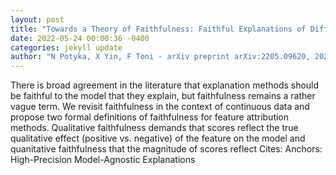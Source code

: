 ```yaml
--- 
layout: post 
title: "Towards a Theory of Faithfulness: Faithful Explanations of Differentiable Classifiers over Continuous Data" 
date: 2022-05-24 00:00:36 -0400 
categories: jekyll update 
author: "N Potyka, X Yin, F Toni - arXiv preprint arXiv:2205.09620, 2022" 
--- 
```

There is broad agreement in the literature that explanation methods should be faithful to the model that they explain, but faithfulness remains a rather vague term. We revisit faithfulness in the context of continuous data and propose two formal definitions of faithfulness for feature attribution methods. Qualitative faithfulness demands that scores reflect the true qualitative effect (positive vs. negative) of the feature on the model and quanitative faithfulness that the magnitude of scores reflect Cites: Anchors: High-Precision Model-Agnostic Explanations